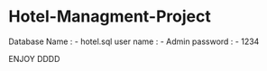 # Hotel-Managment-Project

Database Name : - hotel.sql
user name : - Admin
password  : - 1234

ENJOY DDDD
